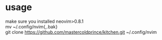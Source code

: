 # usage
make sure you installed neovim>0.8.1   
mv  ~/.config/nvim{,.bak}    
git clone https://github.com/mastercoldprince/kitchen.git ~/.config/nvim    

